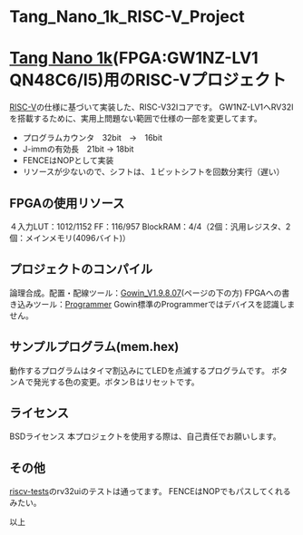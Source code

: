 # Tang_Nano_1k_RISC-V_Project

# [Tang Nano 1k](https://ja.aliexpress.com/item/1005002551785169.html?channel=twinner)(FPGA:GW1NZ-LV1 QN48C6/I5)用のRISC-Vプロジェクト

[RISC-V](http://riscv.org/)の仕様に基づいて実装した、RISC-V32Iコアです。
GW1NZ-LV1へRV32Iを搭載するために、実用上問題ない範囲で仕様の一部を変更してます。
- プログラムカウンタ　32bit　→　16bit
- J-immの有効長　21bit → 18bit
- FENCEはNOPとして実装
- リソースが少ないので、シフトは、１ビットシフトを回数分実行（遅い）

FPGAの使用リソース
------------------------
４入力LUT：1012/1152
FF：116/957
BlockRAM：4/4（2個：汎用レジスタ、2個：メインメモリ(4096バイト)）


プロジェクトのコンパイル
------------------------
論理合成。配置・配線ツール：[Gowin_V1.9.8.07](http://www.gowinsemi.com.cn/solution_view.aspx?FId=n25:25:25&Id=563)(ページの下の方)
FPGAへの書き込みツール：[Programmer](https://dl.sipeed.com/shareURL/TANG/programmer)
Gowin標準のProgrammerではデバイスを認識しません。


サンプルプログラム(mem.hex)
------------------------
動作するプログラムはタイマ割込みにてLEDを点滅するプログラムです。
ボタンＡで発光する色の変更。ボタンＢはリセットです。


ライセンス
------------------------
BSDライセンス
本プロジェクトを使用する際は、自己責任でお願いします。

その他
------------------------
[riscv-tests](https://github.com/riscv-software-src/riscv-tests)のrv32uiのテストは通ってます。
FENCEはNOPでもパスしてくれるみたい。


以上
